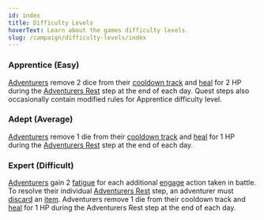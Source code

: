 ```yaml
---
id: index
title: Difficulty Levels
hoverText: Learn about the games difficulty levels.
slug: /campaign/difficulty-levels/index
---
```


### Apprentice (Easy)

[Adventurers](/docs/glossary/adventurer) remove 2 dice from their [cooldown track](/docs/glossary/cooldown-track) and [heal](/docs/glossary/healing) for 2 HP during the [Adventurers Rest](/docs/campaign/day/end-of-day-phase) step at the end of each day. Quest steps also occasionally contain modified rules for Apprentice difficulty level.

### Adept (Average)

[Adventurers](/docs/glossary/adventurer) remove 1 die from their [cooldown track](/docs/glossary/cooldown-track) and [heal](/docs/glossary/healing) for 1 HP during the [Adventurers Rest](/docs/campaign/day/end-of-day-phase) step at the end of each day.

### Expert (Difficult)

[Adventurers](/docs/glossary/adventurer) gain 2 [fatigue](/docs/glossary/fatigue) for each additional [engage](/docs/battles/adventurer-turn/engage) action taken in battle. To resolve their individual [Adventurers Rest](/docs/campaign/day/end-of-day-phase) step, an adventurer must [discard](/docs/glossary/discard) an [item](/docs/adventurer/items/index). Adventurers remove 1 die from their cooldown track and [heal](/docs/glossary/healing) for 1 HP during the Adventurers Rest step at the end of each day.

